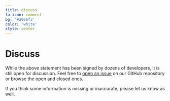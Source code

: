 ```yaml
---
title: discuss
fa-icon: comment
bg: '#a066f3'
color: 'white'
style: center
---
```


# Discuss

While the above statement has been signed by dozens of developers, 
it is still open for discussion. Feel free to [open an
issue](https://github.com/python3statement/python3statement.github.io/issues)
on our GitHub repository or browse the open and closed ones.

If you think some information is missing or inaccurate, please let us know as
well. 
